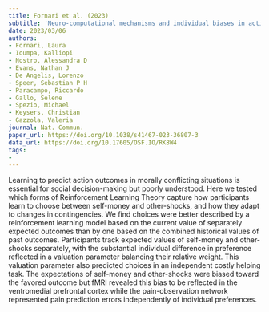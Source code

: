 ```yaml
---
title: Fornari et al. (2023)
subtitle: 'Neuro-computational mechanisms and individual biases in action-outcome learning under moral conflict'
date: 2023/03/06
authors:
- Fornari, Laura
- Ioumpa, Kalliopi
- Nostro, Alessandra D
- Evans, Nathan J
- De Angelis, Lorenzo
- Speer, Sebastian P H
- Paracampo, Riccardo
- Gallo, Selene
- Spezio, Michael
- Keysers, Christian
- Gazzola, Valeria
journal: Nat. Commun.
paper_url: https://doi.org/10.1038/s41467-023-36807-3
data_url: https://doi.org/10.17605/OSF.IO/RK8W4
tags:
- 
---
```


Learning to predict action outcomes in morally conflicting situations is essential for social decision-making but poorly understood. Here we tested which forms of Reinforcement Learning Theory capture how participants learn to choose between self-money and other-shocks, and how they adapt to changes in contingencies. We find choices were better described by a reinforcement learning model based on the current value of separately expected outcomes than by one based on the combined historical values of past outcomes. Participants track expected values of self-money and other-shocks separately, with the substantial individual difference in preference reflected in a valuation parameter balancing their relative weight. This valuation parameter also predicted choices in an independent costly helping task. The expectations of self-money and other-shocks were biased toward the favored outcome but fMRI revealed this bias to be reflected in the ventromedial prefrontal cortex while the pain-observation network represented pain prediction errors independently of individual preferences.
